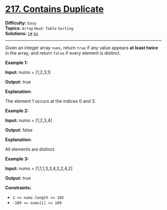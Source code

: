 # [217. Contains Duplicate](https://leetcode.com/problems/contains-duplicate/)

**Difficulty:** `Easy`  
**Topics:** `Array` `Hash Table` `Sorting`  
**Solutions:** [`C#`](../../src/csharp/challenges/Problems/ContainsDuplicate.cs) [`Go`](../../src/go/challenges/problems/contains_duplicate_test.go)  

---

Given an integer array `nums`, return `true` if any value appears **at least twice** in the array, and return `false` if every element is distinct.

**Example 1:**

**Input:** nums = [1,2,3,1]

**Output:** true

**Explanation:**

The element 1 occurs at the indices 0 and 3.

**Example 2:**

**Input:** nums = [1,2,3,4]

**Output:** false

**Explanation:**

All elements are distinct.

**Example 3:**

**Input:** nums = [1,1,1,3,3,4,3,2,4,2]

**Output:** true

**Constraints:**

* `1 <= nums.length <= 105`
* `-109 <= nums[i] <= 109`